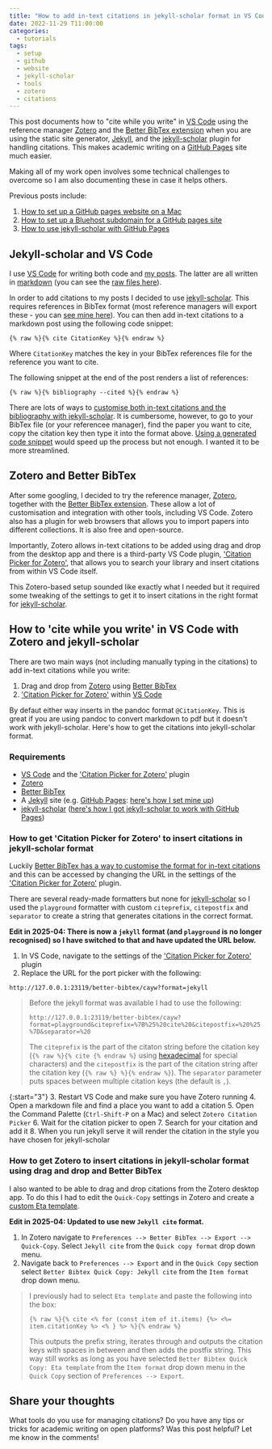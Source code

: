 ```yaml
---
title: "How to add in-text citations in jekyll-scholar format in VS Code using Zotero"
date: 2022-11-29 T11:00:00
categories:
  - tutorials
tags:
  - setup
  - github
  - website
  - jekyll-scholar
  - tools
  - zotero
  - citations
---
```


This post documents how to "cite while you write" in [VS Code][vscode] using the reference manager [Zotero][zotero] and the [Better BibTex extension][better-bibtex] when you are using the static site generator, [Jekyll][jekyll], and the [jekyll-scholar][jekyll-scholar] plugin for handling citations. This makes academic writing on a [GitHub Pages][github-pages] site much easier.

Making all of my work open involves some technical challenges to overcome so I am also documenting these in case it helps others. 

Previous posts include:

1. [How to set up a GitHub pages website on a Mac][github-pages-how-to] 
2. [How to set up a Bluehost subdomain for a GitHub pages site][custom-domain-bluehost-how-to]
3. [How to use jekyll-scholar with GitHub Pages][jekyll-scholar-how-to]

## Jekyll-scholar and VS Code
I use [VS Code][vscode] for writing both code and [my posts][posts]. The latter are all written in [markdown][markdown] (you can see the [raw files here][posts-md]). 

In order to add citations to my posts I decided to use [jekyll-scholar][jekyll-scholar]. This requires references in BibTex format (most reference managers will export these - you can [see mine here][references-bibtex]). You can then add in-text citations to a markdown post using the following code snippet:

```{% raw %}{% cite CitationKey %}{% endraw %}```

Where ```CitationKey``` matches the key in your BibTex references file for the reference you want to cite. 

The following snippet at the end of the post renders a list of references:

```{% raw %}{% bibliography --cited %}{% endraw %}```

There are lots of ways to [customise both in-text citations and the bibliography with jekyll-scholar][jekyll-scholar-citations]. It is cumbersome, however, to go to your BibTex file (or your referencee manager), find the paper you want to cite, copy the citation key then type it into the format above. [Using a generated code snippet][vscode-code-snippet] would speed up the process but not enough. I wanted it to be more streamlined. 

## Zotero and Better BibTex
After some googling, I decided to try the reference manager, [Zotero][zotero], together with the [Better BibTex extension][better-bibtex]. These allow a lot of customisation and integration with other tools, including VS Code. Zotero also has a plugin for web browsers that allows you to import papers into different collections. It is also free and open-source.

Importantly, Zotero allows in-text citations to be added using drag and drop from the desktop app and there is a third-party VS Code plugin, ['Citation Picker for Zotero'][zotero-citation-picker], that allows you to search your library and insert citations from within VS Code itself. 

This Zotero-based setup sounded like exactly what I needed but it required some tweaking of the settings to get it to insert citations in the right format for [jekyll-scholar][jekyll-scholar-citations].

## How to 'cite while you write' in VS Code with Zotero and jekyll-scholar
There are two main ways (not including manually typing in the citations) to add in-text citations while you write:
1. Drag and drop from [Zotero][zotero] using [Better BibTex][better-bibtex]
2. ['Citation Picker for Zotero'][zotero-citation-picker] within [VS Code][vscode]

By defaut either way inserts in the pandoc format ```@CitationKey```. This is great if you are using pandoc to convert markdown to pdf but it doesn't work with jekyll-scholar. Here's how to get the citations into jekyll-scholar format.

### Requirements
- [VS Code][vscode] and the ['Citation Picker for Zotero'][zotero-citation-picker] plugin
- [Zotero][zotero]
- [Better BibTex][better-bibtex]
- A [Jekyll][jekyll] site (e.g. [GitHub Pages][github-pages]: [here's how I set mine up][github-pages-how-to])
- [jekyll-scholar][jekyll-scholar] ([here's how I got jekyll-scholar to work with GitHub Pages][jekyll-scholar-how-to])
  
### How to get 'Citation Picker for Zotero' to insert citations in jekyll-scholar format
Luckily [Better BibTex has a way to customise the format for in-text citations][better-bibtex-cite-diy] and this can be accessed by changing the URL in the settings of the ['Citation Picker for Zotero'][zotero-citation-picker] plugin.

There are several ready-made formatters but none for [jekyll-scholar][jekyll-scholar] so I used the ```playground``` formatter with custom ```citeprefix```, ```citepostfix``` and ```separator``` to create a string that generates citations in the correct format.

**Edit in 2025-04: There is now a `jekyll` format (and `playground` is no longer recognised) so I have switched to that and have updated the URL below.**

1. In VS Code, navigate to the settings of the ['Citation Picker for Zotero'][zotero-citation-picker] plugin
2. Replace the URL for the port picker with the following:

```http://127.0.0.1:23119/better-bibtex/cayw?format=jekyll```

> Before the jekyll format was available I had to use the following:
>
> ```http://127.0.0.1:23119/better-bibtex/cayw?format=playground&citeprefix=%7B%25%20cite%20&citepostfix=%20%25%7D&separator=%20```
>
> The ```citeprefix``` is the part of the citaton string before the citation key (```{% raw %}{% cite {% endraw %}``` using [hexadecimal][hexadecimal-converter] for special characters) and the ```citepostfix``` is the part of the citation string after the citation key (```{% raw %} %}{% endraw %}```). The ```separator``` parameter puts spaces between multiple citation keys (the default is ```,```).

{:start="3"}
3. Restart VS Code and make sure you have Zotero running
4. Open a markdown file and find a place you want to add a citation
5. Open the Command Palette (```Ctrl-Shift-P``` on a Mac) and select ```Zotero Citation Picker```
6. Wait for the citation picker to open
7. Search for your citation and add it
8. When you run jekyll serve it will render the citation in the style you have chosen for jekyll-scholar 

### How to get Zotero to insert citations in jekyll-scholar format using drag and drop and Better BibTex
I also wanted to be able to drag and drop citations from the Zotero desktop app. To do this I had to edit the ```Quick-Copy``` settings in Zotero and create a [custom Eta template][better-bibtex-eta].

**Edit in 2025-04: Updated to use new `Jekyll cite` format.**

1. In Zotero navigate to ```Preferences --> Better BibTex --> Export --> Quick-Copy```. Select `Jekyll cite` from the `Quick copy format` drop down menu.
2. Navigate back to ```Preferences --> Export``` and in the `Quick Copy` section select `Better Bibtex Quick Copy: Jekyll cite` from the `Item format` drop down menu.

> I previously had to select ```Eta template``` and paste the following into the box:
>
> ```{% raw %}{% cite <% for (const item of it.items) {%> <%= item.citationKey %> <% } %> %}{% endraw %}```
>
> This outputs the prefix string, iterates through and outputs the citation keys with spaces in between and then adds the postfix string.
> This way still works as long as you have selected `Better Bibtex Quick Copy: Eta template` from the `Item format` drop down menu in the `Quick Copy` section of ```Preferences --> Export```.


## Share your thoughts
What tools do you use for managing citations? Do you have any tips or tricks for academic writing on open platforms? Was this post helpful? Let me know in the comments! 

[better-bibtex]: https://retorque.re/zotero-better-bibtex/
[better-bibtex-cite-diy]: https://retorque.re/zotero-better-bibtex/citing/cayw/#diy
[better-bibtex-eta]: https://retorque.re/zotero-better-bibtex/installation/preferences/export/#eta-template
[custom-domain-bluehost-how-to]: https://open-research.gemmadanks.com/tutorials/how-to-set-up-a-bluehost-subdomain-for-github-pages/
[github-pages]: https://pages.github.com/
[github-pages-how-to]: https://open-research.gemmadanks.com/tutorials/how-to-set-up-github-pages-website/
[hexadecimal-converter]: https://www.rapidtables.com/convert/number/ascii-to-hex.html
[jekyll]: https://jekyllrb.com/
[jekyll-scholar]: https://github.com/inukshuk/jekyll-scholar
[jekyll-scholar-how-to]: https://open-research.gemmadanks.com/tutorials/how-to-use-jekyll-scholar-with-github-pages/
[jekyll-scholar-citations]: https://github.com/inukshuk/jekyll-scholar#citations
[markdown]: https://www.markdownguide.org/
[mendeley]: https://www.mendeley.com/search/
[posts]: https://open-research.gemmadanks.com/posts/
[posts-md]: https://github.com/gemmadanks/gemmadanks.github.io/tree/main/_posts
[references-bibtex]: https://github.com/gemmadanks/gemmadanks.github.io/blob/main/_bibliography/references.bib
[vscode]: https://code.visualstudio.com/
[vscode-code-snippet]: https://code.visualstudio.com/docs/editor/userdefinedsnippets
[zotero]: https://www.zotero.org/
[zotero-citation-picker]: https://marketplace.visualstudio.com/items?itemName=mblode.zotero&ssr=false#overview